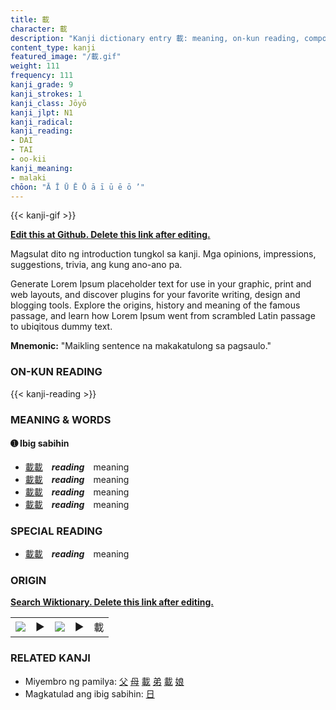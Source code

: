 ```yaml
---
title: 載
character: 載
description: "Kanji dictionary entry 載: meaning, on-kun reading, compounds, origin, related kanji"
content_type: kanji
featured_image: "/載.gif"
weight: 111
frequency: 111
kanji_grade: 9
kanji_strokes: 1
kanji_class: Jōyō
kanji_jlpt: N1
kanji_radical: 
kanji_reading: 
- DAI
- TAI
- oo-kii
kanji_meaning:
- malaki
chōon: "Ā Ī Ū Ē Ō ā ī ū ē ō ’"
---
```

[//]: # (Don't edit the line below. Kanji animated GIF code is automatically generated.)
{{< kanji-gif >}}

[//]: # (Edit below this line.)

**[Edit this at Github. Delete this link after editing.](https://github.com/tim0g/tim/tree/main/content/kanji/載/index.md)**

Magsulat dito ng introduction tungkol sa kanji. Mga opinions, impressions, suggestions, trivia, ang kung ano-ano pa.

Generate Lorem Ipsum placeholder text for use in your graphic, print and web layouts, and discover plugins for your favorite writing, design and blogging tools. Explore the origins, history and meaning of the famous passage, and learn how Lorem Ipsum went from scrambled Latin passage to ubiqitous dummy text.
 
**Mnemonic:** "Maikling sentence na makakatulong sa pagsaulo."

### ON-KUN READING

[//]: # (Don't edit the line below. ON-KUN READING code is automatically generated.)
{{< kanji-reading >}}

### MEANING & WORDS

#### ➊ **Ibig sabihin**
  - [載](../載)[載](../載)　***reading***　meaning
  - [載](../載)[載](../載)　***reading***　meaning
  - [載](../載)[載](../載)　***reading***　meaning
  - [載](../載)[載](../載)　***reading***　meaning

### SPECIAL READING
  - [載](../載)[載](../載)　***reading***　meaning

### ORIGIN

**[Search Wiktionary. Delete this link after editing.](https://wiktionary.org/wiki/載)**
<table class="kanji-table"><tr><td>
<img src="60px-載-bronze.svg.png">
</td><td>▶</td><td>
<img src="60px-載-oracle.svg.png">
</td><td>▶</td>
<td class="kanji-origin">載</td>
</tr></table>

### RELATED KANJI
- Miyembro ng pamilya: [父](../父) [母](../母) [載](../載) [弟](../弟) [載](../載) [娘](../娘)
- Magkatulad ang ibig sabihin: [日](../日)
